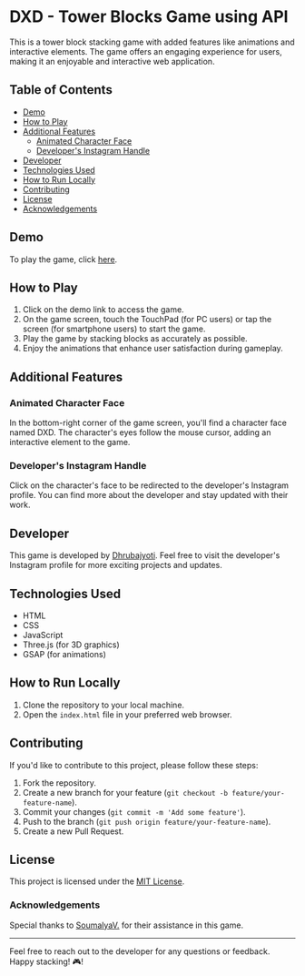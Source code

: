 # DXD - Tower Blocks Game using API

This is a tower block stacking game with added features like animations and interactive elements. The game offers an engaging experience for users, making it an enjoyable and interactive web application.

## Table of Contents

- [Demo](#demo)
- [How to Play](#how-to-play)
- [Additional Features](#additional-features)
  - [Animated Character Face](#animated-character-face)
  - [Developer's Instagram Handle](#developers-instagram-handle)
- [Developer](#developer)
- [Technologies Used](#technologies-used)
- [How to Run Locally](#how-to-run-locally)
- [Contributing](#contributing)
- [License](#license)
- [Acknowledgements](#Acknowledgements)

## Demo

To play the game, click [here](https://dhrub006.github.io/Tower_Blocks/).

## How to Play

1. Click on the demo link to access the game.
2. On the game screen, touch the TouchPad (for PC users) or tap the screen (for smartphone users) to start the game.
3. Play the game by stacking blocks as accurately as possible.
4. Enjoy the animations that enhance user satisfaction during gameplay.

## Additional Features

### Animated Character Face

In the bottom-right corner of the game screen, you'll find a character face named DXD. The character's eyes follow the mouse cursor, adding an interactive element to the game.

### Developer's Instagram Handle

Click on the character's face to be redirected to the developer's Instagram profile. You can find more about the developer and stay updated with their work.

## Developer

This game is developed by [Dhrubajyoti](https://www.instagram.com/dhrubajyoti.official/). Feel free to visit the developer's Instagram profile for more exciting projects and updates.

## Technologies Used

- HTML
- CSS
- JavaScript
- Three.js (for 3D graphics)
- GSAP (for animations)

## How to Run Locally

1. Clone the repository to your local machine.
2. Open the `index.html` file in your preferred web browser.

## Contributing

If you'd like to contribute to this project, please follow these steps:

1. Fork the repository.
2. Create a new branch for your feature (`git checkout -b feature/your-feature-name`).
3. Commit your changes (`git commit -m 'Add some feature'`).
4. Push to the branch (`git push origin feature/your-feature-name`).
5. Create a new Pull Request.

## License

This project is licensed under the [MIT License](LICENSE).

### Acknowledgements

Special thanks to [SoumalyaV.](https://www.instagram.com/soumalyav/) for their assistance in this game.

---

Feel free to reach out to the developer for any questions or feedback. Happy stacking! 🎮!
